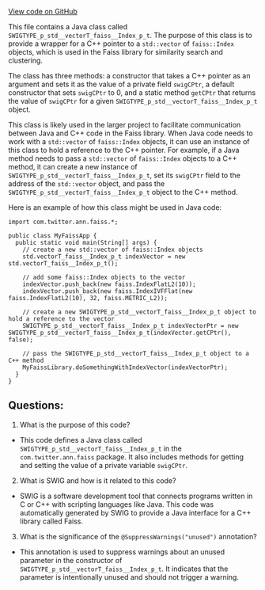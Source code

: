 [View code on GitHub](https://github.com/misbahsy/the-algorithm/ann/src/main/java/com/twitter/ann/faiss/swig/SWIGTYPE_p_std__vectorT_faiss__Index_p_t.java)

This file contains a Java class called `SWIGTYPE_p_std__vectorT_faiss__Index_p_t`. The purpose of this class is to provide a wrapper for a C++ pointer to a `std::vector` of `faiss::Index` objects, which is used in the Faiss library for similarity search and clustering. 

The class has three methods: a constructor that takes a C++ pointer as an argument and sets it as the value of a private field `swigCPtr`, a default constructor that sets `swigCPtr` to 0, and a static method `getCPtr` that returns the value of `swigCPtr` for a given `SWIGTYPE_p_std__vectorT_faiss__Index_p_t` object. 

This class is likely used in the larger project to facilitate communication between Java and C++ code in the Faiss library. When Java code needs to work with a `std::vector` of `faiss::Index` objects, it can use an instance of this class to hold a reference to the C++ pointer. For example, if a Java method needs to pass a `std::vector` of `faiss::Index` objects to a C++ method, it can create a new instance of `SWIGTYPE_p_std__vectorT_faiss__Index_p_t`, set its `swigCPtr` field to the address of the `std::vector` object, and pass the `SWIGTYPE_p_std__vectorT_faiss__Index_p_t` object to the C++ method. 

Here is an example of how this class might be used in Java code:

```
import com.twitter.ann.faiss.*;

public class MyFaissApp {
  public static void main(String[] args) {
    // create a new std::vector of faiss::Index objects
    std.vectorT_faiss__Index_p_t indexVector = new std.vectorT_faiss__Index_p_t();

    // add some faiss::Index objects to the vector
    indexVector.push_back(new faiss.IndexFlatL2(10));
    indexVector.push_back(new faiss.IndexIVFFlat(new faiss.IndexFlatL2(10), 32, faiss.METRIC_L2));

    // create a new SWIGTYPE_p_std__vectorT_faiss__Index_p_t object to hold a reference to the vector
    SWIGTYPE_p_std__vectorT_faiss__Index_p_t indexVectorPtr = new SWIGTYPE_p_std__vectorT_faiss__Index_p_t(indexVector.getCPtr(), false);

    // pass the SWIGTYPE_p_std__vectorT_faiss__Index_p_t object to a C++ method
    MyFaissLibrary.doSomethingWithIndexVector(indexVectorPtr);
  }
}
```
## Questions: 
 1. What is the purpose of this code?
- This code defines a Java class called `SWIGTYPE_p_std__vectorT_faiss__Index_p_t` in the `com.twitter.ann.faiss` package. It also includes methods for getting and setting the value of a private variable `swigCPtr`.

2. What is SWIG and how is it related to this code?
- SWIG is a software development tool that connects programs written in C or C++ with scripting languages like Java. This code was automatically generated by SWIG to provide a Java interface for a C++ library called Faiss.

3. What is the significance of the `@SuppressWarnings("unused")` annotation?
- This annotation is used to suppress warnings about an unused parameter in the constructor of `SWIGTYPE_p_std__vectorT_faiss__Index_p_t`. It indicates that the parameter is intentionally unused and should not trigger a warning.